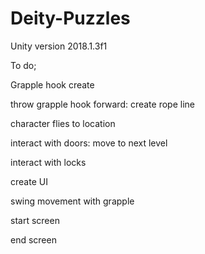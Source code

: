 # Deity-Puzzles

Unity version 2018.1.3f1

To do;

  Grapple hook create
  
  throw grapple hook forward:
    create rope line
    
  character flies to location
  
  interact with doors:
    move to next level
    
  interact with locks
  
  create UI
  
  swing movement with grapple
  
  start screen
  
  end screen
